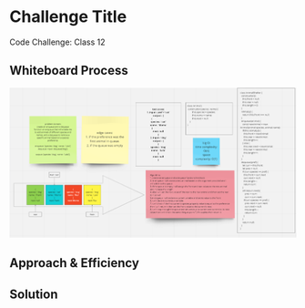 # Challenge Title

Code Challenge: Class 12

## Whiteboard Process

![Image](./class12.png)

## Approach & Efficiency



## Solution